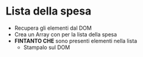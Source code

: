 # Lista della spesa

- Recupera gli elementi dal DOM
- Crea un Array con per la lista della spesa
- **FINTANTO CHE** sono presenti elementi nella lista
    - Stampalo sul DOM
